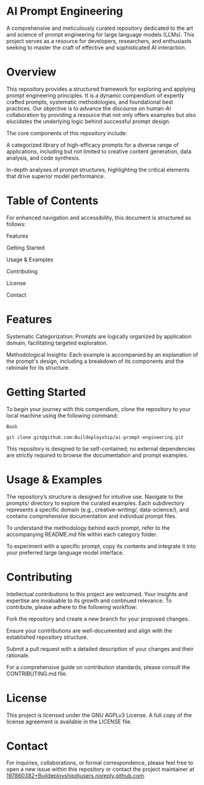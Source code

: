 # AI Prompt Engineering

A comprehensive and meticulously curated repository dedicated to the art and science of prompt engineering for large language models (LLMs). This project serves as a resource for developers, researchers, and enthusiasts seeking to master the craft of effective and sophisticated AI interaction.

# Overview

This repository provides a structured framework for exploring and applying prompt engineering principles. It is a dynamic compendium of expertly crafted prompts, systematic methodologies, and foundational best practices. Our objective is to advance the discourse on human-AI collaboration by providing a resource that not only offers examples but also elucidates the underlying logic behind successful prompt design.

The core components of this repository include:

A categorized library of high-efficacy prompts for a diverse range of applications, including but not limited to creative content generation, data analysis, and code synthesis.

In-depth analyses of prompt structures, highlighting the critical elements that drive superior model performance.

# Table of Contents

For enhanced navigation and accessibility, this document is structured as follows:

Features

Getting Started

Usage & Examples

Contributing

License

Contact

# Features

Systematic Categorization: Prompts are logically organized by application domain, facilitating targeted exploration.

Methodological Insights: Each example is accompanied by an explanation of the prompt's design, including a breakdown of its components and the rationale for its structure.

# Getting Started

To begin your journey with this compendium, clone the repository to your local machine using the following command:

```
Bash

git clone git@github.com:Buildeployship/ai-prompt-engineering.git
```

This repository is designed to be self-contained; no external dependencies are strictly required to browse the documentation and prompt examples.

# Usage & Examples

The repository’s structure is designed for intuitive use. Navigate to the prompts/ directory to explore the curated examples. Each subdirectory represents a specific domain (e.g., creative-writing/, data-science/), and contains comprehensive documentation and individual prompt files.

To understand the methodology behind each prompt, refer to the accompanying README.md file within each category folder.

To experiment with a specific prompt, copy its contents and integrate it into your preferred large language model interface.

# Contributing

Intellectual contributions to this project are welcomed. Your insights and expertise are invaluable to its growth and continued relevance. To contribute, please adhere to the following workflow:

Fork the repository and create a new branch for your proposed changes.

Ensure your contributions are well-documented and align with the established repository structure.

Submit a pull request with a detailed description of your changes and their rationale.

For a comprehensive guide on contribution standards, please consult the CONTRIBUTING.md file.

# License

This project is licensed under the GNU AGPLv3 License. A full copy of the license agreement is available in the LICENSE file.

# Contact

For inquiries, collaborations, or formal correspondence, please feel free to open a new issue within this repository or contact the project maintainer at 197860382+Buildeployship@users.noreply.github.com.